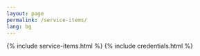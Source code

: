 ```yaml
---
layout: page
permalink: /service-items/
lang: bg
---
```


{% include service-items.html %}
{% include credentials.html %}